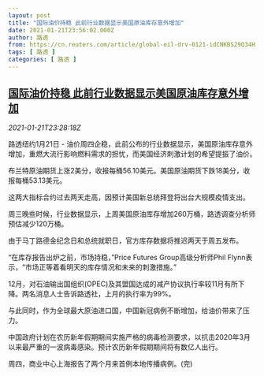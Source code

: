 ```yaml
---
layout: post
title: "国际油价持稳 此前行业数据显示美国原油库存意外增加"
date: 2021-01-21T23:56:02.000Z
author: 路透
from: https://cn.reuters.com/article/global-oil-drv-0121-idCNKBS29Q34H
tags: [ 路透 ]
categories: [ 路透 ]
---
```

<!--1611273362000-->
[国际油价持稳 此前行业数据显示美国原油库存意外增加](https://cn.reuters.com/article/global-oil-drv-0121-idCNKBS29Q34H)
------

<div>
<div><i>2021-01-21T23:28:18Z</i></div><p>路透纽约1月21日 - 油价周四企稳，此前公布的行业数据显示，美国原油库存意外增加，重燃大流行影响燃料需求的担忧，而美国经济刺激计划的希望提振了油价。</p><p>布兰特原油期货上涨2美分，收报每桶56.10美元。美国原油期货下跌18美分，收报每桶53.13美元。</p><p>这两大指标合约过去两天走高，因预计美国新总统拜登将出台大规模疫情支出。</p><p>周三晚些时候，行业数据显示，上周美国原油库存增加260万桶，路透调查分析师预估减少120万桶。</p><p>由于马丁路德金纪念日和总统就职日，官方库存数据将推迟两天于周五发布。</p><p>“在库存报告出炉之前，市场持稳，”Price Futures Group高级分析师Phil Flynn表示，“市场正等着看明天的库存情况和未来的刺激措施。”</p><p>12月，对石油输出国组织(OPEC)及其盟国达成的减产协议执行率较11月有所下降。两名消息人士告诉路透社，上月的执行率为99%。</p><p>与此同时，作为全球最大原油进口国，中国新冠病例不断增加，给油价带来了压力。</p><p>中国政府计划在农历新年假期期间实施严格的病毒检测要求，以抗击2020年3月以来最严重的一波病毒感染。预计农历新年假期期间将有数亿人出行。</p><p>周四，商业中心上海报告了两个月来首例本地传播病例。(完)</p>
</div>
